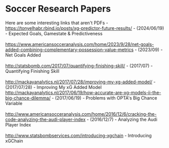 # Soccer Research Papers

Here are some interesting links that aren't PDFs -<br>
https://tonyelhabr.rbind.io/posts/xg-predictor-future-results/ - (2024/06/19) - Expected Goals, Gamestate & Predictiveness<br><br>
https://www.americansocceranalysis.com/home/2023/9/28/net-goals-added-combining-complementary-possession-value-metrics - (2023/09) - Net Goals Added<br><br>
http://statsbomb.com/2017/07/quantifying-finishing-skill/ - (2017/07) - Quantifying Finishing Skill<br><br>
http://mackayanalytics.nl/2017/07/28/improving-my-xg-added-model/ - (2017/07/28) - Improving My xG Added Model<br>
http://mackayanalytics.nl/2017/06/19/how-accurate-are-xg-models-ii-the-big-chance-dilemma/ - (2017/06/19) - Problems with OPTA's Big Chance Variable<br><br>
http://www.americansocceranalysis.com/home/2016/12/6/cracking-the-code-analyzing-the-audi-player-index - (2016/12/7) - Analyzing the Audi Player Index<br><br>
http://www.statsbombservices.com/introducing-xgchain - Introducing xGChain
